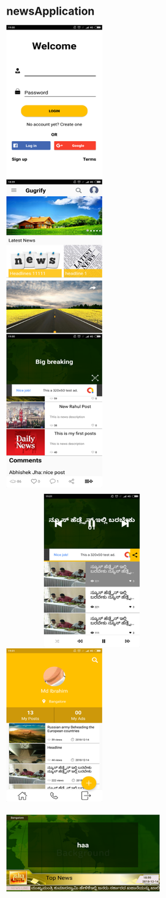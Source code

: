 # newsApplication

<img src="https://github.com/abhi93shekJha/newsApplication/blob/master/app/src/main/res/drawable/screen1.png" alt="alt text" width="250" height="400"> &nbsp;&nbsp;&nbsp;&nbsp; <img src="https://github.com/abhi93shekJha/newsApplication/blob/master/app/src/main/res/drawable/screen2.png" alt="alt text" width="250" height="400"> &nbsp;&nbsp;&nbsp;&nbsp; <img src="https://github.com/abhi93shekJha/newsApplication/blob/master/app/src/main/res/drawable/screen3.png" alt="alt text" width="250" height="400">



 &nbsp;&nbsp;&nbsp;&nbsp;&nbsp;&nbsp;&nbsp;&nbsp;&nbsp;&nbsp;&nbsp;&nbsp;&nbsp;&nbsp;&nbsp;&nbsp;&nbsp;&nbsp;&nbsp;&nbsp;&nbsp;&nbsp;&nbsp;&nbsp; <img src="https://github.com/abhi93shekJha/newsApplication/blob/master/app/src/main/res/drawable/screen5.png" alt="alt text" width="250" height="400"> &nbsp;&nbsp;&nbsp;&nbsp;&nbsp;&nbsp;&nbsp;&nbsp; <img src="https://github.com/abhi93shekJha/newsApplication/blob/master/app/src/main/res/drawable/screen6.png" alt="alt text" width="250" height="400">
 
 
 
&nbsp;&nbsp;&nbsp;&nbsp;&nbsp;&nbsp;&nbsp;&nbsp;&nbsp;&nbsp;&nbsp;&nbsp;&nbsp;&nbsp;&nbsp;&nbsp;&nbsp;&nbsp;&nbsp;&nbsp;&nbsp;&nbsp;&nbsp;&nbsp; &nbsp;&nbsp;&nbsp;&nbsp;&nbsp;&nbsp;&nbsp;&nbsp;&nbsp;&nbsp;&nbsp;&nbsp;&nbsp;&nbsp;&nbsp;&nbsp;<img src="https://github.com/abhi93shekJha/newsApplication/blob/master/app/src/main/res/drawable/screen4.png" alt="alt text" width="400" height="200">
